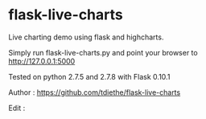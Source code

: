 flask-live-charts
=================

Live charting demo using flask and highcharts.

Simply run flask-live-charts.py and point your browser to http://127.0.0.1:5000

Tested on python 2.7.5 and 2.7.8 with Flask 0.10.1

Author : https://github.com/tdiethe/flask-live-charts

Edit : 

